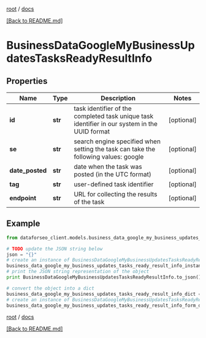 [root](./../ "root") / [docs](./ "docs")

[[Back to README.md]](./../README.md "[Back to README.md]")

# BusinessDataGoogleMyBusinessUpdatesTasksReadyResultInfo

## Properties

Name | Type | Description | Notes
------------ | ------------- | ------------- | -------------
**id** | **str** | task identifier of the completed task unique task identifier in our system in the UUID format | [optional]
**se** | **str** | search engine specified when setting the task can take the following values: google | [optional]
**date_posted** | **str** | date when the task was posted (in the UTC format) | [optional]
**tag** | **str** | user-defined task identifier | [optional]
**endpoint** | **str** | URL for collecting the results of the task | [optional]

## Example

```python
from dataforseo_client.models.business_data_google_my_business_updates_tasks_ready_result_info import BusinessDataGoogleMyBusinessUpdatesTasksReadyResultInfo

# TODO update the JSON string below
json = "{}"
# create an instance of BusinessDataGoogleMyBusinessUpdatesTasksReadyResultInfo from a JSON string
business_data_google_my_business_updates_tasks_ready_result_info_instance = BusinessDataGoogleMyBusinessUpdatesTasksReadyResultInfo.from_json(json)
# print the JSON string representation of the object
print BusinessDataGoogleMyBusinessUpdatesTasksReadyResultInfo.to_json()

# convert the object into a dict
business_data_google_my_business_updates_tasks_ready_result_info_dict = business_data_google_my_business_updates_tasks_ready_result_info_instance.to_dict()
# create an instance of BusinessDataGoogleMyBusinessUpdatesTasksReadyResultInfo from a dict
business_data_google_my_business_updates_tasks_ready_result_info_form_dict = business_data_google_my_business_updates_tasks_ready_result_info.from_dict(business_data_google_my_business_updates_tasks_ready_result_info_dict)
```

  

[root](./../ "root") / [docs](./ "docs")

[[Back to README.md]](./../README.md "[Back to README.md]")